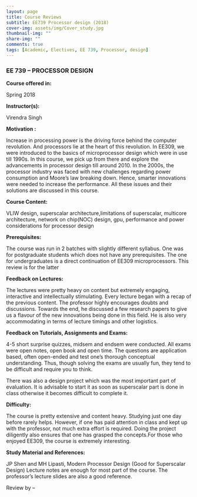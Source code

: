 ```yaml
---
layout: page
title: Course Reviews
subtitle: EE739 Processor design (2018)
cover-img: assets/img/Cover_study.jpg
thumbnail-img: ""
share-img: ""
comments: true
tags: [Academic, Electives, EE 739, Processor, design]
---
```




### EE 739 – PROCESSOR DESIGN



**Course offered in:**


Spring 2018



**Instructor(s):**


Virendra Singh

**Motivation :**

Increase in processing power is the driving force behind the computer revolution. And processors lie at the heart of this revolution. In EE309, we were introduced to the basics of microprocessor design which were in use till 1990s. In this course, we pick up from there and explore the advancements in processor design till around 2010. In the 2000s, the processor industry was faced with new challenges regarding power consumption and Moore’s law breaking down. Hence, smarter innovations were needed to increase the performance. All these issues and their solutions are discussed in this course.

**Course Content:**


VLIW design, superscalar architecture,limitations of superscalar, multicore architecture, network on chip(NOC) design, gpu, performance and power considerations for processor design



**Prerequisites:**

The course was run in 2 batches with slightly different syllabus. One was for postgraduate students which does not have any prerequisites. The one for undergraduates is a direct continuation of EE309 microprocessors. This review is for the latter




**Feedback on Lectures:**


The lectures were pretty heavy on content but extremely engaging, interactive and intellectually stimulating. Every lecture began with a recap of the previous content. The professor highly encourages doubts and discussions. Towards the end, he discussed a few research papers to give us a flavour of the new innovations being done in this field. He is also very accommodating in terms of lecture timings and other logistics.



**Feedback on Tutorials, Assignments and Exams:**


4-5 short surprise quizzes, midsem and endsem were conducted. All exams were open notes, open book and open time. The questions are application based, often open-ended and test one’s thorough conceptual understanding. Thus, though solving the exams are usually fun, they tend to be difficult and require you to think.

There was also a design project which was the most important part of evaluation. It is advisable to start it as soon as superscalar part is done in class otherwise it becomes difficult to complete it.



**Difficulty:**

The course is pretty extensive and content heavy. Studying just one day before rarely helps. However, if one has paid attention in class and kept up with the professor, not much extra effort is required. Doing the project diligently also ensures that one has grasped the concepts.For those who enjoyed EE309, the course is extremely interesting.






**Study Material and References:**


JP Shen and MH Lipasti, Modern Processor Design (Good for Superscalar Design)
Lecture notes are enough for most part of the course. The professor’s lecture slides are also a good reference.









Review by – 
